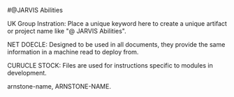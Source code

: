 #@JARVIS Abilities

UK Group Instration: Place a unique keyword here to create a unique artifact or project name like "@ JARVIS Abilities".

NET DOECLE: Designed to be used in all documents, they provide the same information in a machine read to deploy from.

CURUCLE STOCK: Files are used for instructions specific to modules in development.

arnstone-name, ARNSTONE-NAME.